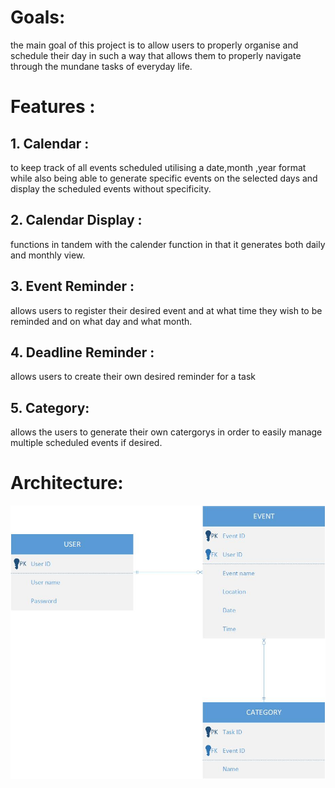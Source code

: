 # Goals:
the main goal of this project is to allow users to properly organise and schedule their day in such a way that allows them to properly navigate through the mundane tasks of everyday life.
# Features :
## 1. Calendar :
to keep track of all events scheduled utilising a date,month ,year format while also being able to generate specific events on the selected days and display the scheduled events without specificity.
## 2. Calendar Display :
functions in tandem with the calender function in that it generates both daily and monthly view.
## 3. Event Reminder :
allows users to register their desired event and at what time they wish to be reminded and on what day and what month.
## 4. Deadline Reminder :
allows users to create their own desired reminder for a task
## 5. Category:
allows the users to generate their own catergorys in order to easily manage multiple scheduled events if desired.
# Architecture:
![Architecture](doc/Architecture.jpg)
